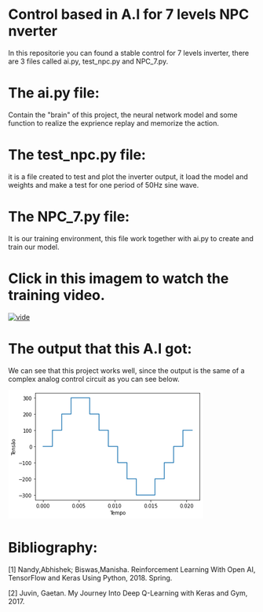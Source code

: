 # Control based in A.I for 7 levels NPC nverter
In this repositorie you can found a stable control for 7 levels inverter, there are 3 files called ai.py, test_npc.py and NPC_7.py.
# The ai.py file:
Contain the "brain" of this project, the neural network model and some function to realize the exprience replay and memorize the action.
# The test_npc.py file:
it is a file created to test and plot the inverter output, it load the model and weights and make a test for one period of 50Hz sine wave.
# The NPC_7.py file:
It is our training environment, this file work together with ai.py to create and train our model.
# Click in this imagem to watch the training video.

[![vide](https://img.youtube.com/vi/7UqTWPhouaw/0.jpg)](https://www.youtube.com/watch?v=7UqTWPhouaw)
# The output that this A.I got:
We can see that this project works well, since the output is the same of a complex analog control circuit as you can see below.

![output](https://github.com/fabsnimitti/Control_based_in_A.I_for_7_levels_NPC_inverter/blob/master/Output/output.png)

# Bibliography:
[1] Nandy,Abhishek; Biswas,Manisha. Reinforcement Learning  With Open AI, TensorFlow and Keras Using Python, 2018. Spring.

[2] Juvin, Gaetan. My Journey Into Deep Q-Learning with Keras and Gym, 2017.
